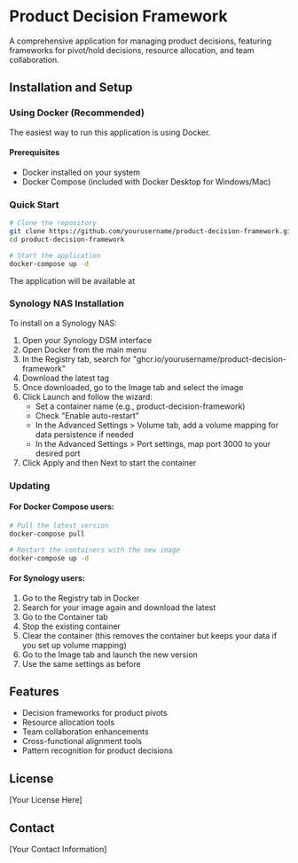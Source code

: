# Product Decision Framework

A comprehensive application for managing product decisions, featuring frameworks for pivot/hold decisions, resource allocation, and team collaboration.

## Installation and Setup

### Using Docker (Recommended)

The easiest way to run this application is using Docker.

#### Prerequisites

- Docker installed on your system
- Docker Compose (included with Docker Desktop for Windows/Mac)

### Quick Start

```bash
# Clone the repository
git clone https://github.com/yourusername/product-decision-framework.git
cd product-decision-framework

# Start the application
docker-compose up -d
```

The application will be available at   

### Synology NAS Installation

To install on a Synology NAS:

1. Open your Synology DSM interface
2. Open Docker from the main menu
3. In the Registry tab, search for "ghcr.io/yourusername/product-decision-framework"
4. Download the latest tag
5. Once downloaded, go to the Image tab and select the image
6. Click Launch and follow the wizard:
   - Set a container name (e.g., product-decision-framework)
   - Check "Enable auto-restart"
   - In the Advanced Settings > Volume tab, add a volume mapping for data persistence if needed
   - In the Advanced Settings > Port settings, map port 3000 to your desired port
7. Click Apply and then Next to start the container

### Updating

#### For Docker Compose users:

```bash
# Pull the latest version
docker-compose pull

# Restart the containers with the new image
docker-compose up -d
```

#### For Synology users:

1. Go to the Registry tab in Docker
2. Search for your image again and download the latest
3. Go to the Container tab
4. Stop the existing container
5. Clear the container (this removes the container but keeps your data if you set up volume mapping)
6. Go to the Image tab and launch the new version
7. Use the same settings as before

## Features

- Decision frameworks for product pivots
- Resource allocation tools
- Team collaboration enhancements
- Cross-functional alignment tools
- Pattern recognition for product decisions

## License

[Your License Here]

## Contact

[Your Contact Information]
